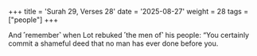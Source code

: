 +++
title = 'Surah 29, Verses 28'
date = '2025-08-27'
weight = 28
tags = ["people"]
+++

And ˹remember˺ when Lot rebuked ˹the men of˺ his people: “You certainly commit a shameful deed that no man has ever done before you.